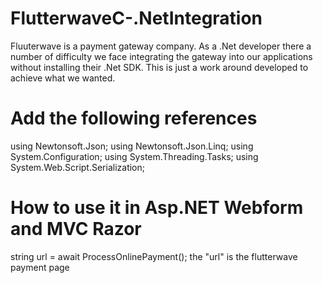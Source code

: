 # FlutterwaveC-.NetIntegration
Fluuterwave is a payment gateway company. As a .Net developer there a number of difficulty we face integrating the gateway into our applications without installing their .Net SDK. This is just a work around developed to achieve what we wanted.

# Add the following references
using Newtonsoft.Json;
using Newtonsoft.Json.Linq;
using System.Configuration;
using System.Threading.Tasks;
using System.Web.Script.Serialization;
 
# How to use it in Asp.NET Webform and MVC Razor
 string url = await ProcessOnlinePayment();
 the "url" is the flutterwave payment page
